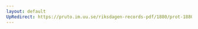 ```yaml
---
layout: default
UpRedirect: https://pruto.im.uu.se/riksdagen-records-pdf/1880/prot-1880--fk--025/prot-1880--fk--025_017.pdf
---
```

